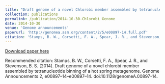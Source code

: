 ```yaml
---
title: "Draft genome of a novel Chlorobi member assembled by tetranucleotide binning of a hot spring metagenome"
collection: publications
permalink: /publication/2014-10-30-Chlorobi Genome
date: 2014-10-30
venue: 'Genome announcements'
paperurl: 'http://genomea.asm.org/content/2/5/e00897-14.full.pdf'
citation: 'Stamps, B. W., Corsetti, F. A., Spear, J. R., and Stevenson, B. S. (2014). Draft genome of a novel chlorobi member assembled by tetranucleotide binning of a hot spring metagenome. Genome Announcements 2, e00897–14–e00897–14. doi:10.1128/genomeA.00897-14.'
---
```


<a href='http://genomea.asm.org/content/2/5/e00897-14.full.pdf'>Download paper here</a>

Recommended citation: Stamps, B. W., Corsetti, F. A., Spear, J. R., and Stevenson, B. S. (2014). Draft genome of a novel chlorobi member assembled by tetranucleotide binning of a hot spring metagenome. Genome Announcements 2, e00897–14–e00897–14. doi:10.1128/genomeA.00897-14.